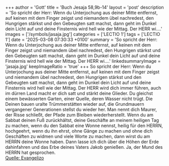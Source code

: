 +++
author = 'Gott'
title = 'Buch Jesaja 58,9b-14'
layout = 'post'
description = 'So spricht der Herr: Wenn du Unterjochung aus deiner Mitte entfernst, auf keinen mit dem Finger zeigst und niemandem übel nachredest, den Hungrigen stärkst und den Gebeugten satt machst, dann geht im Dunkel dein Licht auf und deine Finsternis wird hell wie der Mittag. Der HERR wi....'
images = ['/symbols/jasaja.jpg']
categories = ['LECTIO 1']
tags = ['LECTIO 1']
date = '2025-03-08 07:30:33 +0100'
summary = 'So spricht der Herr: Wenn du Unterjochung aus deiner Mitte entfernst, auf keinen mit dem Finger zeigst und niemandem übel nachredest, den Hungrigen stärkst und den Gebeugten satt machst, dann geht im Dunkel dein Licht auf und deine Finsternis wird hell wie der Mittag. Der HERR wi....'
linkedsummaryImage = 'jasaja.jpg'
keepImageRatio = 'true'
+++
So spricht der Herr: Wenn du Unterjochung aus deiner Mitte entfernst, auf keinen mit dem Finger zeigst und niemandem übel nachredest,
den Hungrigen stärkst und den Gebeugten satt machst, dann geht im Dunkel dein Licht auf und deine Finsternis wird hell wie der Mittag.
Der HERR wird dich immer führen, auch im dürren Land macht er dich satt und stärkt deine Glieder.<!--more--> Du gleichst einem bewässerten Garten, einer Quelle, deren Wasser nicht trügt.
Die Deinen bauen uralte Trümmerstätten wieder auf, die Grundmauern vergangener Generationen stellst du wieder her. Man nennt dich Maurer, der Risse schließt, der Pfade zum Bleiben wiederherstellt.
Wenn du am Sabbat deinen Fuß zurückhältst, deine Geschäfte an meinem heiligen Tag zu machen, wenn du den Sabbat eine Wonne nennst, heilig für den HERRN, hochgeehrt, wenn du ihn ehrst, ohne Gänge zu machen und ohne dich Geschäften zu widmen und viele Worte zu machen,
dann wirst du am HERRN deine Wonne haben. Dann lasse ich dich über die Höhen der Erde dahinfahren und das Erbe deines Vaters Jakob genießen. Ja, der Mund des HERRN hat gesprochen.<br> [Quelle: Evangelizo](https://evangeliumtagfuertag.org/DE/gospel)
